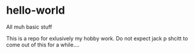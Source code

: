 hello-world
===========

All muh basic stuff

This is a repo for exlusively my hobby work. Do not expect jack p shcitt to come out of this for a while....
